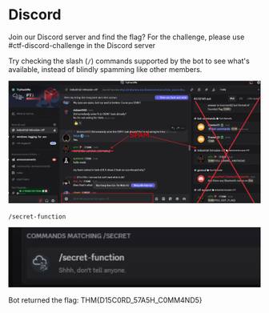 # Discord

Join our Discord server and find the flag?
For the challenge, please use #ctf-discord-challenge in the Discord server



Try checking the slash (`/`) commands supported by the bot to see what's available, instead of blindly spamming like other members.



![Discord](./Images/Discord.png)

`/secret-function`

![Discord_2](./Images/Discord_2.png)

Bot returned the flag: THM{D15C0RD_57A5H_C0MM4ND5}
